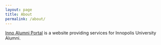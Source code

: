 ```yaml
---
layout: page
title: About
permalink: /about/
---
```


[Inno Alumni Portal][inno-alumni-portal-repo] is a website providing services for Innopolis University Alumni.

[inno-alumni-portal-repo]: https://github.com/TheSharpOwl/inno-alumni-portal/tree/main
